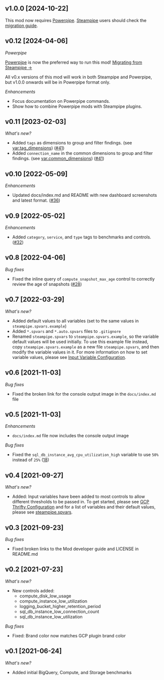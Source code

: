 ## v1.0.0 [2024-10-22]

This mod now requires [Powerpipe](https://powerpipe.io). [Steampipe](https://steampipe.io) users should check the [migration guide](https://powerpipe.io/blog/migrating-from-steampipe).

## v0.12 [2024-04-06]

_Powerpipe_

[Powerpipe](https://powerpipe.io) is now the preferred way to run this mod!  [Migrating from Steampipe →](https://powerpipe.io/blog/migrating-from-steampipe)

All v0.x versions of this mod will work in both Steampipe and Powerpipe, but v1.0.0 onwards will be in Powerpipe format only.

_Enhancements_

- Focus documentation on Powerpipe commands.
- Show how to combine Powerpipe mods with Steampipe plugins.

## v0.11 [2023-02-03]

_What's new?_

- Added `tags` as dimensions to group and filter findings. (see [var.tag_dimensions](https://hub.steampipe.io/mods/turbot/gcp_thrifty/variables)) ([#41](https://github.com/turbot/steampipe-mod-gcp-thrifty/pull/41))
- Added `connection_name` in the common dimensions to group and filter findings. (see [var.common_dimensions](https://hub.steampipe.io/mods/turbot/gcp_thrifty/variables)) ([#41](https://github.com/turbot/steampipe-mod-gcp-thrifty/pull/41))

## v0.10 [2022-05-09]

_Enhancements_

- Updated docs/index.md and README with new dashboard screenshots and latest format. ([#36](https://github.com/turbot/steampipe-mod-gcp-thrifty/pull/36))

## v0.9 [2022-05-02]

_Enhancements_

- Added `category`, `service`, and `type` tags to benchmarks and controls. ([#32](https://github.com/turbot/steampipe-mod-gcp-thrifty/pull/32))

## v0.8 [2022-04-06]

_Bug fixes_

- Fixed the inline query of `compute_snapshot_max_age` control to correctly review the age of snapshots ([#28](https://github.com/turbot/steampipe-mod-gcp-thrifty/pull/28))

## v0.7 [2022-03-29]

_What's new?_

- Added default values to all variables (set to the same values in `steampipe.spvars.example`)
- Added `*.spvars` and `*.auto.spvars` files to `.gitignore`
- Renamed `steampipe.spvars` to `steampipe.spvars.example`, so the variable default values will be used initially. To use this example file instead, copy `steampipe.spvars.example` as a new file `steampipe.spvars`, and then modify the variable values in it. For more information on how to set variable values, please see [Input Variable Configuration](https://hub.steampipe.io/mods/turbot/gcp_thrifty#configuration).

## v0.6 [2021-11-03]

_Bug fixes_

- Fixed the broken link for the console output image in the `docs/index.md` file

## v0.5 [2021-11-03]

_Enhancements_

- `docs/index.md` file now includes the console output image

_Bug fixes_

- Fixed the `sql_db_instance_avg_cpu_utilization_high` variable to use `50%` instead of `25%` ([18](https://github.com/turbot/steampipe-mod-gcp-thrifty/pull/18))

## v0.4 [2021-09-27]

_What's new?_

- Added: Input variables have been added to most controls to allow different thresholds to be passed in. To get started, please see [GCP Thrifty Configuration](https://hub.steampipe.io/mods/turbot/gcp_thrifty#configuration) and for a list of variables and their default values, please see [steampipe.spvars](https://github.com/turbot/steampipe-mod-gcp-thrifty/blob/main/steampipe.spvars).

## v0.3 [2021-09-23]

_Bug fixes_

- Fixed broken links to the Mod developer guide and LICENSE in README.md

## v0.2 [2021-07-23]

_What's new?_

- New controls added:
  - compute_disk_low_usage
  - compute_instance_low_utilization
  - logging_bucket_higher_retention_period
  - sql_db_instance_low_connection_count
  - sql_db_instance_low_utilization

_Bug fixes_

- Fixed: Brand color now matches GCP plugin brand color

## v0.1 [2021-06-24]

_What's new?_

- Added initial BigQuery, Compute, and Storage benchmarks
